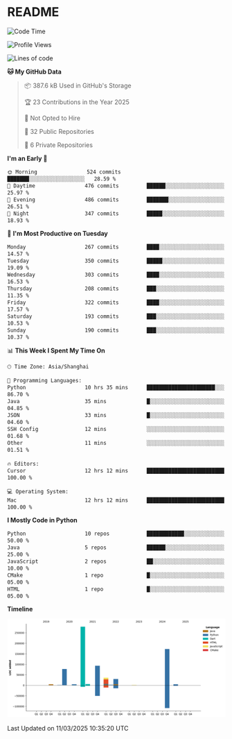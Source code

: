 # README

<!--START_SECTION:waka-->
![Code Time](http://img.shields.io/badge/Code%20Time-1%2C245%20hrs%2057%20mins-blue)

![Profile Views](http://img.shields.io/badge/Profile%20Views-2-blue)

![Lines of code](https://img.shields.io/badge/From%20Hello%20World%20I%27ve%20Written-707.7%20thousand%20lines%20of%20code-blue)

**🐱 My GitHub Data** 

> 📦 387.6 kB Used in GitHub's Storage 
 > 
> 🏆 23 Contributions in the Year 2025
 > 
> 🚫 Not Opted to Hire
 > 
> 📜 32 Public Repositories 
 > 
> 🔑 6 Private Repositories 
 > 
**I'm an Early 🐤** 

```text
🌞 Morning                524 commits         ███████░░░░░░░░░░░░░░░░░░   28.59 % 
🌆 Daytime                476 commits         ██████░░░░░░░░░░░░░░░░░░░   25.97 % 
🌃 Evening                486 commits         ███████░░░░░░░░░░░░░░░░░░   26.51 % 
🌙 Night                  347 commits         █████░░░░░░░░░░░░░░░░░░░░   18.93 % 
```
📅 **I'm Most Productive on Tuesday** 

```text
Monday                   267 commits         ████░░░░░░░░░░░░░░░░░░░░░   14.57 % 
Tuesday                  350 commits         █████░░░░░░░░░░░░░░░░░░░░   19.09 % 
Wednesday                303 commits         ████░░░░░░░░░░░░░░░░░░░░░   16.53 % 
Thursday                 208 commits         ███░░░░░░░░░░░░░░░░░░░░░░   11.35 % 
Friday                   322 commits         ████░░░░░░░░░░░░░░░░░░░░░   17.57 % 
Saturday                 193 commits         ███░░░░░░░░░░░░░░░░░░░░░░   10.53 % 
Sunday                   190 commits         ███░░░░░░░░░░░░░░░░░░░░░░   10.37 % 
```


📊 **This Week I Spent My Time On** 

```text
🕑︎ Time Zone: Asia/Shanghai

💬 Programming Languages: 
Python                   10 hrs 35 mins      ██████████████████████░░░   86.70 % 
Java                     35 mins             █░░░░░░░░░░░░░░░░░░░░░░░░   04.85 % 
JSON                     33 mins             █░░░░░░░░░░░░░░░░░░░░░░░░   04.60 % 
SSH Config               12 mins             ░░░░░░░░░░░░░░░░░░░░░░░░░   01.68 % 
Other                    11 mins             ░░░░░░░░░░░░░░░░░░░░░░░░░   01.51 % 

🔥 Editors: 
Cursor                   12 hrs 12 mins      █████████████████████████   100.00 % 

💻 Operating System: 
Mac                      12 hrs 12 mins      █████████████████████████   100.00 % 
```

**I Mostly Code in Python** 

```text
Python                   10 repos            ████████████░░░░░░░░░░░░░   50.00 % 
Java                     5 repos             ██████░░░░░░░░░░░░░░░░░░░   25.00 % 
JavaScript               2 repos             ██░░░░░░░░░░░░░░░░░░░░░░░   10.00 % 
CMake                    1 repo              █░░░░░░░░░░░░░░░░░░░░░░░░   05.00 % 
HTML                     1 repo              █░░░░░░░░░░░░░░░░░░░░░░░░   05.00 % 
```



**Timeline**

![Lines of Code chart](https://raw.githubusercontent.com/XeonHis/XeonHis/main/assets/bar_graph.png)


 Last Updated on 11/03/2025 10:35:20 UTC
<!--END_SECTION:waka-->
